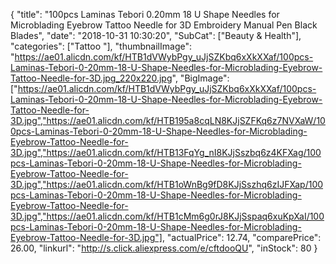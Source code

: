{
	"title": "100pcs Laminas Tebori 0.20mm 18 U Shape Needles for Microblading Eyebrow Tattoo Needle for 3D Embroidery Manual Pen Black Blades",
	"date": "2018-10-31 10:30:20",
	"SubCat": ["Beauty & Health"],
	"categories": ["Tattoo "],
	"thumbnailImage": "https://ae01.alicdn.com/kf/HTB1dVWybPgy_uJjSZKbq6xXkXXaf/100pcs-Laminas-Tebori-0-20mm-18-U-Shape-Needles-for-Microblading-Eyebrow-Tattoo-Needle-for-3D.jpg_220x220.jpg",
	"BigImage": ["https://ae01.alicdn.com/kf/HTB1dVWybPgy_uJjSZKbq6xXkXXaf/100pcs-Laminas-Tebori-0-20mm-18-U-Shape-Needles-for-Microblading-Eyebrow-Tattoo-Needle-for-3D.jpg","https://ae01.alicdn.com/kf/HTB195a8cqLN8KJjSZFKq6z7NVXaW/100pcs-Laminas-Tebori-0-20mm-18-U-Shape-Needles-for-Microblading-Eyebrow-Tattoo-Needle-for-3D.jpg","https://ae01.alicdn.com/kf/HTB13FqYg_nI8KJjSszbq6z4KFXag/100pcs-Laminas-Tebori-0-20mm-18-U-Shape-Needles-for-Microblading-Eyebrow-Tattoo-Needle-for-3D.jpg","https://ae01.alicdn.com/kf/HTB1oWnBg9fD8KJjSszhq6zIJFXap/100pcs-Laminas-Tebori-0-20mm-18-U-Shape-Needles-for-Microblading-Eyebrow-Tattoo-Needle-for-3D.jpg","https://ae01.alicdn.com/kf/HTB1cMm6g0rJ8KJjSspaq6xuKpXaI/100pcs-Laminas-Tebori-0-20mm-18-U-Shape-Needles-for-Microblading-Eyebrow-Tattoo-Needle-for-3D.jpg"],
	"actualPrice": 12.74,
	"comparePrice": 26.00,
	"linkurl": "http://s.click.aliexpress.com/e/cftdooQU",
	"inStock": 80
}
